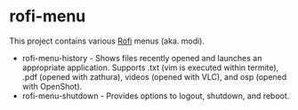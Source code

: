 # rofi-menu

This project contains various [Rofi](https://github.com/davatorium/rofi) menus (aka. modi).

- rofi-menu-history - Shows files recently opened and launches an appropriate application. Supports .txt (vim is executed within termite), .pdf (opened with zathura), videos (opened with VLC), and osp (opened with OpenShot).
- rofi-menu-shutdown - Provides options to logout, shutdown, and reboot.
